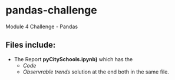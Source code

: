 # pandas-challenge
Module 4 Challenge - Pandas

## Files include:
- The Report **pyCitySchools.ipynb)** which has the 
    - *Code*
    - *Observrable trends* solution at the end both in the same file.